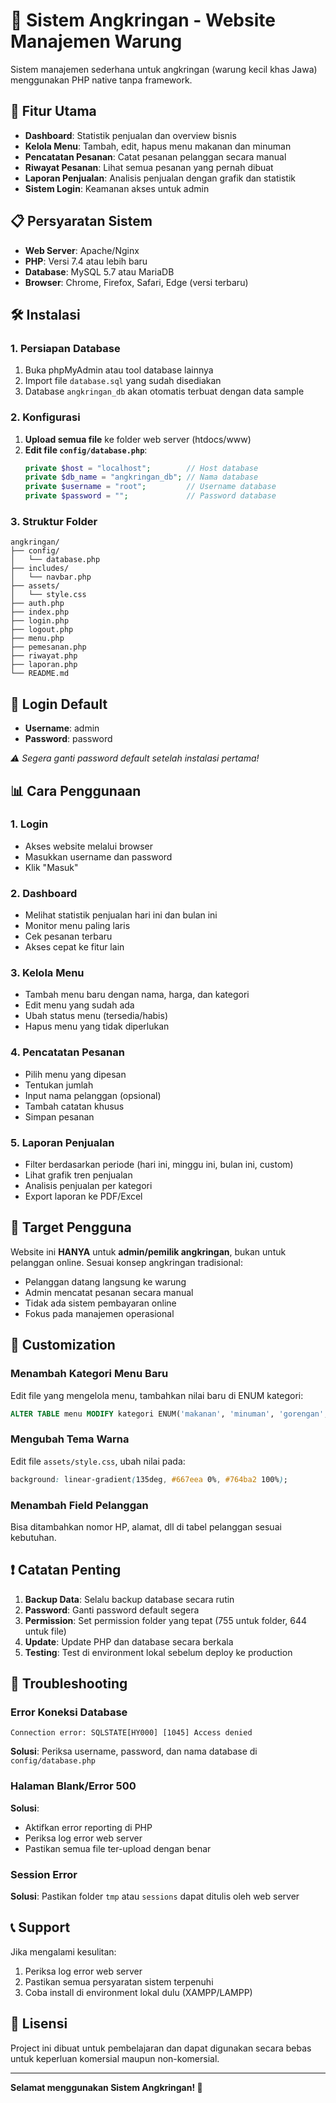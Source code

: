 # 🍛 Sistem Angkringan - Website Manajemen Warung

Sistem manajemen sederhana untuk angkringan (warung kecil khas Jawa) menggunakan PHP native tanpa framework.

## 🚀 Fitur Utama

- **Dashboard**: Statistik penjualan dan overview bisnis
- **Kelola Menu**: Tambah, edit, hapus menu makanan dan minuman
- **Pencatatan Pesanan**: Catat pesanan pelanggan secara manual
- **Riwayat Pesanan**: Lihat semua pesanan yang pernah dibuat
- **Laporan Penjualan**: Analisis penjualan dengan grafik dan statistik
- **Sistem Login**: Keamanan akses untuk admin

## 📋 Persyaratan Sistem

- **Web Server**: Apache/Nginx
- **PHP**: Versi 7.4 atau lebih baru
- **Database**: MySQL 5.7 atau MariaDB
- **Browser**: Chrome, Firefox, Safari, Edge (versi terbaru)

## 🛠️ Instalasi

### 1. Persiapan Database

1. Buka phpMyAdmin atau tool database lainnya
2. Import file `database.sql` yang sudah disediakan
3. Database `angkringan_db` akan otomatis terbuat dengan data sample

### 2. Konfigurasi

1. **Upload semua file** ke folder web server (htdocs/www)
2. **Edit file `config/database.php`**:
   ```php
   private $host = "localhost";        // Host database
   private $db_name = "angkringan_db"; // Nama database
   private $username = "root";         // Username database
   private $password = "";             // Password database
   ```

### 3. Struktur Folder

```
angkringan/
├── config/
│   └── database.php          
├── includes/
│   └── navbar.php           
├── assets/
│   └── style.css           
├── auth.php                
├── index.php              
├── login.php              
├── logout.php             
├── menu.php               
├── pemesanan.php          
├── riwayat.php            
├── laporan.php            
└── README.md              
```

## 🔐 Login Default

- **Username**: admin
- **Password**: password

*⚠️ Segera ganti password default setelah instalasi pertama!*

## 📊 Cara Penggunaan

### 1. Login
- Akses website melalui browser
- Masukkan username dan password
- Klik "Masuk"

### 2. Dashboard
- Melihat statistik penjualan hari ini dan bulan ini
- Monitor menu paling laris
- Cek pesanan terbaru
- Akses cepat ke fitur lain

### 3. Kelola Menu
- Tambah menu baru dengan nama, harga, dan kategori
- Edit menu yang sudah ada
- Ubah status menu (tersedia/habis)
- Hapus menu yang tidak diperlukan

### 4. Pencatatan Pesanan
- Pilih menu yang dipesan
- Tentukan jumlah
- Input nama pelanggan (opsional)
- Tambah catatan khusus
- Simpan pesanan

### 5. Laporan Penjualan
- Filter berdasarkan periode (hari ini, minggu ini, bulan ini, custom)
- Lihat grafik tren penjualan
- Analisis penjualan per kategori
- Export laporan ke PDF/Excel

## 🎯 Target Pengguna

Website ini **HANYA** untuk **admin/pemilik angkringan**, bukan untuk pelanggan online. Sesuai konsep angkringan tradisional:

- Pelanggan datang langsung ke warung
- Admin mencatat pesanan secara manual
- Tidak ada sistem pembayaran online
- Fokus pada manajemen operasional

## 🔧 Customization

### Menambah Kategori Menu Baru
Edit file yang mengelola menu, tambahkan nilai baru di ENUM kategori:
```sql
ALTER TABLE menu MODIFY kategori ENUM('makanan', 'minuman', 'gorengan', 'kategori_baru');
```

### Mengubah Tema Warna
Edit file `assets/style.css`, ubah nilai pada:
```css
background: linear-gradient(135deg, #667eea 0%, #764ba2 100%);
```

### Menambah Field Pelanggan
Bisa ditambahkan nomor HP, alamat, dll di tabel pelanggan sesuai kebutuhan.

## ❗ Catatan Penting

1. **Backup Data**: Selalu backup database secara rutin
2. **Password**: Ganti password default segera
3. **Permission**: Set permission folder yang tepat (755 untuk folder, 644 untuk file)
4. **Update**: Update PHP dan database secara berkala
5. **Testing**: Test di environment lokal sebelum deploy ke production

## 🐛 Troubleshooting

### Error Koneksi Database
```
Connection error: SQLSTATE[HY000] [1045] Access denied
```
**Solusi**: Periksa username, password, dan nama database di `config/database.php`

### Halaman Blank/Error 500
**Solusi**: 
- Aktifkan error reporting di PHP
- Periksa log error web server
- Pastikan semua file ter-upload dengan benar

### Session Error
**Solusi**: Pastikan folder `tmp` atau `sessions` dapat ditulis oleh web server

## 📞 Support

Jika mengalami kesulitan:
1. Periksa log error web server
2. Pastikan semua persyaratan sistem terpenuhi
3. Coba install di environment lokal dulu (XAMPP/LAMPP)

## 📄 Lisensi

Project ini dibuat untuk pembelajaran dan dapat digunakan secara bebas untuk keperluan komersial maupun non-komersial.

---

**Selamat menggunakan Sistem Angkringan! 🍛**
